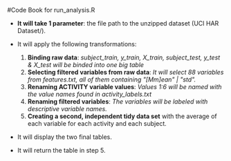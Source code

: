 #Code Book for run_analysis.R

* **It will take 1 parameter**: the file path to the unzipped dataset (UCI HAR Dataset/).

* It will apply the following transformations:
	1. **Binding raw data**:
		*subject_train, y_train, X_train, subject_test, y_test & X_test will be binded into one big table*
	2. **Selecting filtered variables from raw data**:
		*It will select 88 variables from features.txt, all of them containing "[Mm]ean" | "std".*
	3. **Renaming ACTIVITY variable values**:
		*Values 1:6 will be named with the value names found in activity_labels.txt*
	4. **Renaming filtered variables**:
		*The variables will be labeled with descriptive variable names.*
	5. **Creating a second, independent tidy data set** with the average of each variable for each activity and each subject.

* It will display the two final tables.

* It will return the table in step 5.
